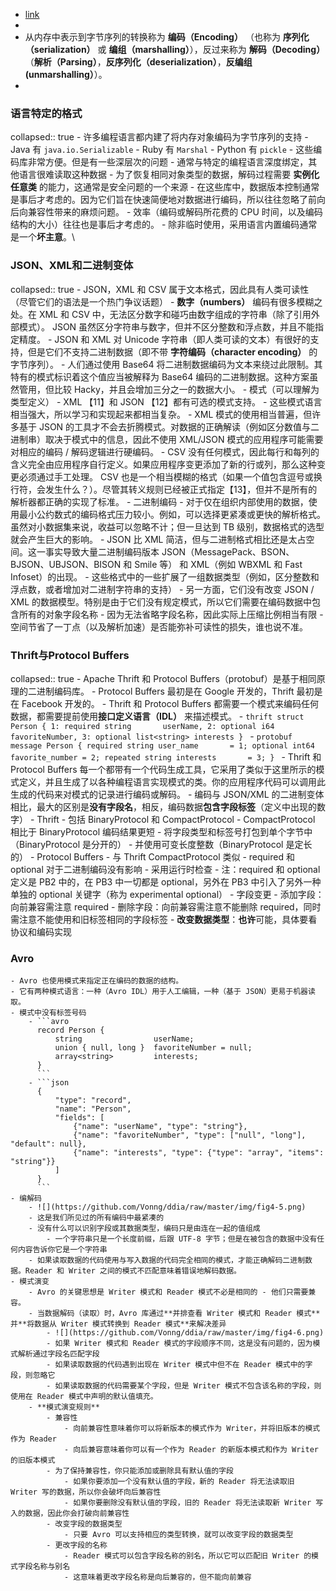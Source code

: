 - [link](https://github.com/Vonng/ddia/blob/master/ch4.md)
-
- 从内存中表示到字节序列的转换称为 **编码（Encoding）** （也称为 **序列化（serialization）** 或 **编组（marshalling）**），反过来称为 **解码（Decoding）**（**解析（Parsing）**，**反序列化（deserialization）**，**反编组 (unmarshalling）**）。
-
### 语言特定的格式
collapsed:: true
	- 许多编程语言都内建了将内存对象编码为字节序列的支持
		- Java 有 `java.io.Serializable`
		- Ruby 有 `Marshal`
		- Python 有 `pickle`
	- 这些编码库非常方便。但是有一些深层次的问题
		- 通常与特定的编程语言深度绑定，其他语言很难读取这种数据
		- 为了恢复相同对象类型的数据，解码过程需要 **实例化任意类** 的能力，这通常是安全问题的一个来源
		- 在这些库中，数据版本控制通常是事后才考虑的。因为它们旨在快速简便地对数据进行编码，所以往往忽略了前向后向兼容性带来的麻烦问题。
		- 效率（编码或解码所花费的 CPU 时间，以及编码结构的大小）往往也是事后才考虑的。
	- 除非临时使用，采用语言内置编码通常是一个**坏主意**。\
### JSON、XML和二进制变体
collapsed:: true
	- JSON，XML 和 CSV 属于文本格式，因此具有人类可读性（尽管它们的语法是一个热门争议话题）
		- **数字（numbers）** 编码有很多模糊之处。在 XML 和 CSV 中，无法区分数字和碰巧由数字组成的字符串（除了引用外部模式）。 JSON 虽然区分字符串与数字，但并不区分整数和浮点数，并且不能指定精度。
		- JSON 和 XML 对 Unicode 字符串（即人类可读的文本）有很好的支持，但是它们不支持二进制数据（即不带 **字符编码（character encoding）** 的字节序列）。
			- 人们通过使用 Base64 将二进制数据编码为文本来绕过此限制。其特有的模式标识着这个值应当被解释为 Base64 编码的二进制数据。这种方案虽然管用，但比较 Hacky，并且会增加三分之一的数据大小。
		- 模式（可以理解为类型定义）
			- XML 【11】和 JSON 【12】都有可选的模式支持。
			- 这些模式语言相当强大，所以学习和实现起来都相当复杂。
			- XML 模式的使用相当普遍，但许多基于 JSON 的工具才不会去折腾模式。对数据的正确解读（例如区分数值与二进制串）取决于模式中的信息，因此不使用 XML/JSON 模式的应用程序可能需要对相应的编码 / 解码逻辑进行硬编码。
			- CSV 没有任何模式，因此每行和每列的含义完全由应用程序自行定义。如果应用程序变更添加了新的行或列，那么这种变更必须通过手工处理。 CSV 也是一个相当模糊的格式（如果一个值包含逗号或换行符，会发生什么？）。尽管其转义规则已经被正式指定【13】，但并不是所有的解析器都正确的实现了标准。
	- 二进制编码
		- 对于仅在组织内部使用的数据，使用最小公约数式的编码格式压力较小。例如，可以选择更紧凑或更快的解析格式。虽然对小数据集来说，收益可以忽略不计；但一旦达到 TB 级别，数据格式的选型就会产生巨大的影响。
		- JSON 比 XML 简洁，但与二进制格式相比还是太占空间。这一事实导致大量二进制编码版本 JSON（MessagePack、BSON、BJSON、UBJSON、BISON 和 Smile 等） 和 XML（例如 WBXML 和 Fast Infoset）的出现。
			- 这些格式中的一些扩展了一组数据类型（例如，区分整数和浮点数，或者增加对二进制字符串的支持）
			- 另一方面，它们没有改变 JSON / XML 的数据模型。特别是由于它们没有规定模式，所以它们需要在编码数据中包含所有的对象字段名称
			- 因为无法省略字段名称，因此实际上压缩比例相当有限
				- 空间节省了一丁点（以及解析加速）是否能弥补可读性的损失，谁也说不准。
### Thrift与Protocol Buffers
collapsed:: true
	- Apache Thrift 和 Protocol Buffers（protobuf）是基于相同原理的二进制编码库。
	- Protocol Buffers 最初是在 Google 开发的，Thrift 最初是在 Facebook 开发的。
	- Thrift 和 Protocol Buffers 都需要一个模式来编码任何数据，都需要提前使用**接口定义语言（IDL）** 来描述模式。
		- ```thrift
		  struct Person {
		      1: required string       userName,
		      2: optional i64          favoriteNumber,
		      3: optional list<string> interests
		  }
		  ```
		- ```protobuf
		  message Person {
		      required string user_name       = 1;
		      optional int64  favorite_number = 2;
		      repeated string interests       = 3;
		  }
		  ```
		- Thrift 和 Protocol Buffers 每一个都带有一个代码生成工具，它采用了类似于这里所示的模式定义，并且生成了以各种编程语言实现模式的类。你的应用程序代码可以调用此生成的代码来对模式的记录进行编码或解码。
		- 编码与 JSON/XML 的二进制变体相比，最大的区别是**没有字段名**，相反，编码数据**包含字段标签**（定义中出现的数字）
		- Thrift
			- 包括 BinaryProtocol 和 CompactProtocol
			- CompactProtocol 相比于 BinaryProtocol 编码结果更短
				- 将字段类型和标签号打包到单个字节中（BinaryProtocol 是分开的）
				- 并使用可变长度整数（BinaryProtocol 是定长的）
		- Protocol Buffers
			- 与 Thrift CompactProtocol 类似
			- required 和 optional 对于二进制编码没有影响
				- 采用运行时检查
				- 注：required 和 optional 定义是 PB2 中的，在 PB3 中一切都是 optional，另外在 PB3 中引入了另外一种单独的 optional 关键字（称为 experimental optional）
		- 字段变更
			- 添加字段：向前兼容需注意 required
			- 删除字段：向前兼容需注意不能删除 required，同时需注意不能使用和旧标签相同的字段标签
			- **改变数据类型**：**也许**可能，具体要看协议和编码实现
### Avro
	- Avro 也使用模式来指定正在编码的数据的结构。
	- 它有两种模式语言：一种（Avro IDL）用于人工编辑，一种（基于 JSON）更易于机器读取。
	- 模式中没有标签号码
		- ```avro
		  record Person {
		      string                userName;
		      union { null, long }  favoriteNumber = null;
		      array<string>         interests;
		  }
		  ```
		- ```json
		  {
		      "type": "record",
		      "name": "Person",
		      "fields": [
		          {"name": "userName", "type": "string"},
		          {"name": "favoriteNumber", "type": ["null", "long"], "default": null},
		          {"name": "interests", "type": {"type": "array", "items": "string"}}
		      ]
		  }
		  ```
	- 编解码
		- ![](https://github.com/Vonng/ddia/raw/master/img/fig4-5.png)
		- 这是我们所见过的所有编码中最紧凑的
		- 没有什么可以识别字段或其数据类型，编码只是由连在一起的值组成
			- 一个字符串只是一个长度前缀，后跟 UTF-8 字节；但是在被包含的数据中没有任何内容告诉你它是一个字符串
		- 如果读取数据的代码使用与写入数据的代码完全相同的模式，才能正确解码二进制数据。Reader 和 Writer 之间的模式不匹配意味着错误地解码数据。
	- 模式演变
		- Avro 的关键思想是 Writer 模式和 Reader 模式不必是相同的 - 他们只需要兼容。
		- 当数据解码（读取）时，Avro 库通过**并排查看 Writer 模式和 Reader 模式**并**将数据从 Writer 模式转换到 Reader 模式**来解决差异
			- ![](https://github.com/Vonng/ddia/raw/master/img/fig4-6.png)
			- 如果 Writer 模式和 Reader 模式的字段顺序不同，这是没有问题的，因为模式解析通过字段名匹配字段
			- 如果读取数据的代码遇到出现在 Writer 模式中但不在 Reader 模式中的字段，则忽略它
			- 如果读取数据的代码需要某个字段，但是 Writer 模式不包含该名称的字段，则使用在 Reader 模式中声明的默认值填充。
		- **模式演变规则**
			- 兼容性
				- 向前兼容性意味着你可以将新版本的模式作为 Writer，并将旧版本的模式作为 Reader
				- 向后兼容意味着你可以有一个作为 Reader 的新版本模式和作为 Writer 的旧版本模式
			- 为了保持兼容性，你只能添加或删除具有默认值的字段
				- 如果你要添加一个没有默认值的字段，新的 Reader 将无法读取旧 Writer 写的数据，所以你会破坏向后兼容性
				- 如果你要删除没有默认值的字段，旧的 Reader 将无法读取新 Writer 写入的数据，因此你会打破向前兼容性
			- 改变字段的数据类型
				- 只要 Avro 可以支持相应的类型转换，就可以改变字段的数据类型
			- 更改字段的名称
				- Reader 模式可以包含字段名称的别名，所以它可以匹配旧 Writer 的模式字段名称与别名
				- 这意味着更改字段名称是向后兼容的，但不能向前兼容